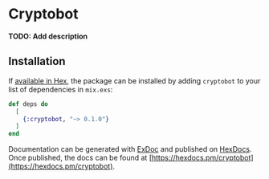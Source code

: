 # Cryptobot

**TODO: Add description**

## Installation

If [available in Hex](https://hex.pm/docs/publish), the package can be installed
by adding `cryptobot` to your list of dependencies in `mix.exs`:

```elixir
def deps do
  [
    {:cryptobot, "~> 0.1.0"}
  ]
end
```

Documentation can be generated with [ExDoc](https://github.com/elixir-lang/ex_doc)
and published on [HexDocs](https://hexdocs.pm). Once published, the docs can
be found at [https://hexdocs.pm/cryptobot](https://hexdocs.pm/cryptobot).

